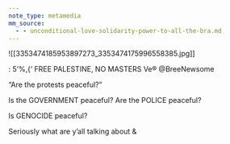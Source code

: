 ```yaml
---
note_type: metamedia
mm_source:
  - - unconditional-love-solidarity-power-to-all-the-bra.md
---
```


![[3353474185953897273_3353474175996558385.jpg]]

: 5‘%,{‘ FREE PALESTINE, NO MASTERS
Ve® @BreeNewsome

“Are the protests peaceful?”

Is the GOVERNMENT peaceful?
Are the POLICE peaceful?

Is GENOCIDE peaceful?

Seriously what are y’all talking about &

